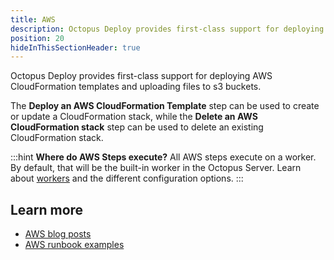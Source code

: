 ```yaml
---
title: AWS
description: Octopus Deploy provides first-class support for deploying AWS CloudFormation templates.
position: 20
hideInThisSectionHeader: true
---
```


Octopus Deploy provides first-class support for deploying AWS CloudFormation templates and uploading files to s3 buckets.

The **Deploy an AWS CloudFormation Template** step can be used to create or update a CloudFormation stack, while the **Delete an AWS CloudFormation stack** step can be used to delete an existing CloudFormation stack.

:::hint
**Where do AWS Steps execute?**
All AWS steps execute on a worker.  By default, that will be the built-in worker in the Octopus Server. Learn about [workers](/docs/infrastructure/workers/index.md) and the different configuration options.
:::

## Learn more

- [AWS blog posts](https://octopus.com/blog/tag/aws)
- [AWS runbook examples](/docs/runbooks/runbook-examples/aws/index.md)